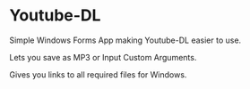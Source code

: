 # Youtube-DL
Simple Windows Forms App making Youtube-DL easier to use.

Lets you save as MP3 or Input Custom Arguments.

Gives you links to all required files for Windows.
